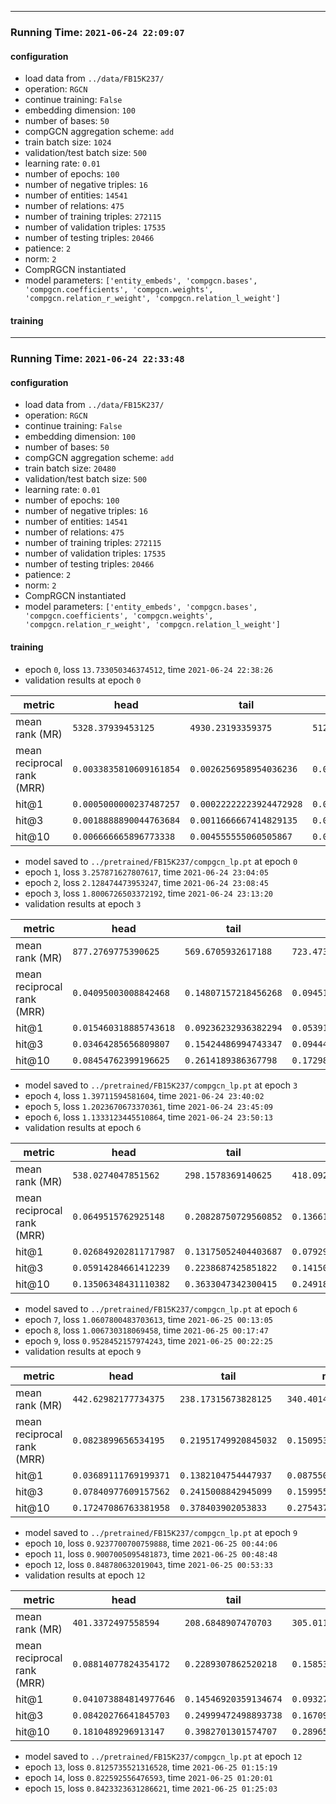 -----
### Running Time: `2021-06-24 22:09:07`
#### configuration
- load data from `../data/FB15K237/`
- operation: `RGCN`
- continue training: `False`
- embedding dimension: `100`
- number of bases: `50`
- compGCN aggregation scheme: `add`
- train batch size: `1024`
- validation/test batch size: `500`
- learning rate: `0.01`
- number of epochs: `100`
- number of negative triples: `16`
- number of entities: `14541`
- number of relations: `475`
- number of training triples: `272115`
- number of validation triples: `17535`
- number of testing triples: `20466`
- patience: `2`
- norm: `2`
- CompRGCN instantiated
- model parameters: `['entity_embeds', 'compgcn.bases', 'compgcn.coefficients', 'compgcn.weights', 'compgcn.relation_r_weight', 'compgcn.relation_l_weight']`
#### training
-----
### Running Time: `2021-06-24 22:33:48`
#### configuration
- load data from `../data/FB15K237/`
- operation: `RGCN`
- continue training: `False`
- embedding dimension: `100`
- number of bases: `50`
- compGCN aggregation scheme: `add`
- train batch size: `20480`
- validation/test batch size: `500`
- learning rate: `0.01`
- number of epochs: `100`
- number of negative triples: `16`
- number of entities: `14541`
- number of relations: `475`
- number of training triples: `272115`
- number of validation triples: `17535`
- number of testing triples: `20466`
- patience: `2`
- norm: `2`
- CompRGCN instantiated
- model parameters: `['entity_embeds', 'compgcn.bases', 'compgcn.coefficients', 'compgcn.weights', 'compgcn.relation_r_weight', 'compgcn.relation_l_weight']`
#### training
- epoch `0`, loss `13.733050346374512`, time `2021-06-24 22:38:26`  
- validation results  at epoch `0`
   
|  metric  |  head  |  tail  |  mean  |  
|  ----  |  ----  |  ----  |  ----  |  
|  mean rank (MR)  |  `5328.37939453125`  |  `4930.23193359375`  |  `5129.3056640625`  |  
|  mean reciprocal rank (MRR)  |  `0.0033835810609161854`  |  `0.0026256958954036236`  |  `0.0030046384781599045`  |  
|  hit@1  |  `0.0005000000237487257`  |  `0.00022222223924472928`  |  `0.00036111113149672747`  |  
|  hit@3  |  `0.0018888890044763684`  |  `0.0011666667414829135`  |  `0.001527777872979641`  |  
|  hit@10  |  `0.006666665896773338`  |  `0.004555555060505867`  |  `0.005611110478639603`  |  
   
- model saved to `../pretrained/FB15K237/compgcn_lp.pt` at epoch `0`   
- epoch `1`, loss `3.257871627807617`, time `2021-06-24 23:04:05`  
- epoch `2`, loss `2.128474473953247`, time `2021-06-24 23:08:45`  
- epoch `3`, loss `1.8006726503372192`, time `2021-06-24 23:13:20`  
- validation results  at epoch `3`
   
|  metric  |  head  |  tail  |  mean  |  
|  ----  |  ----  |  ----  |  ----  |  
|  mean rank (MR)  |  `877.2769775390625`  |  `569.6705932617188`  |  `723.4737548828125`  |  
|  mean reciprocal rank (MRR)  |  `0.04095003008842468`  |  `0.14807157218456268`  |  `0.09451080113649368`  |  
|  hit@1  |  `0.015460318885743618`  |  `0.09236232936382294`  |  `0.053911324590444565`  |  
|  hit@3  |  `0.03464285656809807`  |  `0.15424486994743347`  |  `0.09444386512041092`  |  
|  hit@10  |  `0.08454762399196625`  |  `0.2614189386367798`  |  `0.1729832887649536`  |  
   
- model saved to `../pretrained/FB15K237/compgcn_lp.pt` at epoch `3`   
- epoch `4`, loss `1.39711594581604`, time `2021-06-24 23:40:02`  
- epoch `5`, loss `1.2023670673370361`, time `2021-06-24 23:45:09`  
- epoch `6`, loss `1.1333123445510864`, time `2021-06-24 23:50:13`  
- validation results  at epoch `6`
   
|  metric  |  head  |  tail  |  mean  |  
|  ----  |  ----  |  ----  |  ----  |  
|  mean rank (MR)  |  `538.0274047851562`  |  `298.1578369140625`  |  `418.0926208496094`  |  
|  mean reciprocal rank (MRR)  |  `0.0649515762925148`  |  `0.20828750729560852`  |  `0.13661953806877136`  |  
|  hit@1  |  `0.026849202811717987`  |  `0.13175052404403687`  |  `0.07929986715316772`  |  
|  hit@3  |  `0.05914284661412239`  |  `0.2238687425851822`  |  `0.14150579273700714`  |  
|  hit@10  |  `0.13506348431110382`  |  `0.3633047342300415`  |  `0.24918410181999207`  |  
   
- model saved to `../pretrained/FB15K237/compgcn_lp.pt` at epoch `6`   
- epoch `7`, loss `1.0607800483703613`, time `2021-06-25 00:13:05`  
- epoch `8`, loss `1.006730318069458`, time `2021-06-25 00:17:47`  
- epoch `9`, loss `0.9528452157974243`, time `2021-06-25 00:22:25`  
- validation results  at epoch `9`
   
|  metric  |  head  |  tail  |  mean  |  
|  ----  |  ----  |  ----  |  ----  |  
|  mean rank (MR)  |  `442.62982177734375`  |  `238.17315673828125`  |  `340.4014892578125`  |  
|  mean reciprocal rank (MRR)  |  `0.0823899656534195`  |  `0.21951749920845032`  |  `0.1509537398815155`  |  
|  hit@1  |  `0.03689111769199371`  |  `0.1382104754447937`  |  `0.08755079656839371`  |  
|  hit@3  |  `0.07840977609157562`  |  `0.2415008842945099`  |  `0.15995532274246216`  |  
|  hit@10  |  `0.17247086763381958`  |  `0.378403902053833`  |  `0.2754373848438263`  |  
   
- model saved to `../pretrained/FB15K237/compgcn_lp.pt` at epoch `9`   
- epoch `10`, loss `0.9237700700759888`, time `2021-06-25 00:44:06`  
- epoch `11`, loss `0.9007005095481873`, time `2021-06-25 00:48:48`  
- epoch `12`, loss `0.848780632019043`, time `2021-06-25 00:53:33`  
- validation results  at epoch `12`
   
|  metric  |  head  |  tail  |  mean  |  
|  ----  |  ----  |  ----  |  ----  |  
|  mean rank (MR)  |  `401.3372497558594`  |  `208.6848907470703`  |  `305.0110778808594`  |  
|  mean reciprocal rank (MRR)  |  `0.08814077824354172`  |  `0.2289307862520218`  |  `0.15853577852249146`  |  
|  hit@1  |  `0.041073884814977646`  |  `0.14546920359134674`  |  `0.09327154606580734`  |  
|  hit@3  |  `0.08420276641845703`  |  `0.24999472498893738`  |  `0.1670987457036972`  |  
|  hit@10  |  `0.1810489296913147`  |  `0.3982701301574707`  |  `0.2896595299243927`  |  
   
- model saved to `../pretrained/FB15K237/compgcn_lp.pt` at epoch `12`   
- epoch `13`, loss `0.8125735521316528`, time `2021-06-25 01:15:19`  
- epoch `14`, loss `0.822592556476593`, time `2021-06-25 01:20:01`  
- epoch `15`, loss `0.8423323631286621`, time `2021-06-25 01:25:03`  

